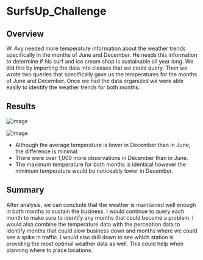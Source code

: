 # SurfsUp_Challenge

## Overview

W. Avy needed more temperature information about the weather trends specifically in the months of June and December. He needs this information to determine if his surf and ice cream shop is sustainable all year long. We did this by importing the data into classes that we could query. Then we wrote two queries that specifically gave us the temperatures for the months of June and December. Once we had the data organized we were able easily to identify the weather trends for both months.

## Results

![image](https://user-images.githubusercontent.com/108442512/191879532-eafc01d9-f129-4d61-967a-1d5b7b8c9d8f.png)

![image](https://user-images.githubusercontent.com/108442512/191879561-ca67e995-4ec3-4755-ab1b-22afb5674102.png)

- Although the average temperature is lower in December than in June, the difference is minimal. 
- There were over 1,000 more observations in December than in June.
- The maximum temperature for both months is identical however the minimum temperature would be noticeably lower in December.

## Summary

After analysis, we can conclude that the weather is maintained well enough in both months to sustain the business. I would continue to query each month to make sure to identify any months that could become a problem. I would also combine the temperature data with the perception data to identify months that could slow business down and months where we could see a spike in traffic. I would also drill down to see which station is providing the most optimal weather data as well. This could help when planning where to place locations.
